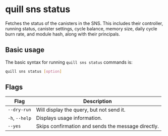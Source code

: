 # quill sns status

Fetches the status of the canisters in the SNS. This includes their controller, running status, canister settings, cycle balance, memory size, daily cycle burn rate, and module hash, along with their principals.

## Basic usage

The basic syntax for running `quill sns status` commands is:

```bash
quill sns status [option]
```

## Flags

| Flag           | Description                                        |
|----------------|----------------------------------------------------|
| `--dry-run`    | Will display the query, but not send it.           |
| `-h`, `--help` | Displays usage information.                        |
| `--yes`        | Skips confirmation and sends the message directly. |
